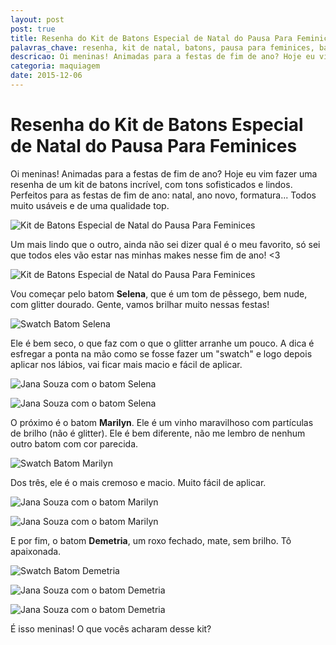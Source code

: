 ```yaml
---
layout: post
post: true
title: Resenha do Kit de Batons Especial de Natal do Pausa Para Feminices
palavras_chave: resenha, kit de natal, batons, pausa para feminices, batom marilyn, batom selena, batom demetria
descricao: Oi meninas! Animadas para a festas de fim de ano? Hoje eu vim fazer uma resenha de um kit de batons incrível, com tons sofisticados e lindos. Perfeitos para as festas de fim de ano: natal, ano novo, formatura... Todos muito usáveis e de uma qualidade top...
categoria: maquiagem
date: 2015-12-06
---
```


# Resenha do Kit de Batons Especial de Natal do Pausa Para Feminices

Oi meninas! Animadas para a festas de fim de ano? Hoje eu vim fazer uma resenha de um kit de batons incrível, com tons sofisticados e lindos. Perfeitos para as festas de fim de ano: natal, ano novo, formatura... Todos muito usáveis e de uma qualidade top.

![Kit de Batons Especial de Natal do Pausa Para Feminices](../images/resenha-kit-batons-especial-natal-pausa-para-feminices/batons-kit-batons-especial-natal-pausa-para-feminices-3.jpg)

Um mais lindo que o outro, ainda não sei dizer qual é o meu favorito, só sei que todos eles vão estar nas minhas makes nesse fim de ano! <3

![Kit de Batons Especial de Natal do Pausa Para Feminices](../images/resenha-kit-batons-especial-natal-pausa-para-feminices/batons-kit-batons-especial-natal-pausa-para-feminices-2.jpg)

Vou começar pelo batom **Selena**, que é um tom de pêssego, bem nude, com glitter dourado. Gente, vamos brilhar muito nessas festas!

![Swatch Batom Selena](../images/resenha-kit-batons-especial-natal-pausa-para-feminices/batom-selena-kit-especial-natal-pausa-para-feminices.jpg)

Ele é bem seco, o que faz com o que o glitter arranhe um pouco. A dica é esfregar a ponta na mão como se fosse fazer um "swatch" e logo depois aplicar nos lábios, vai ficar mais macio e fácil de aplicar.  

![Jana Souza com o batom Selena](../images/resenha-kit-batons-especial-natal-pausa-para-feminices/jana-souza-batom-selena-pausa-para-feminices-2.jpg)

![Jana Souza com o batom Selena](../images/resenha-kit-batons-especial-natal-pausa-para-feminices/jana-souza-batom-selena-pausa-para-feminices.jpg)


O próximo é o batom **Marilyn**. Ele é um vinho maravilhoso com partículas de brilho (não é glitter). Ele é bem diferente, não me lembro de nenhum outro batom com cor parecida.

![Swatch Batom Marilyn](../images/resenha-kit-batons-especial-natal-pausa-para-feminices/batom-marilyn-kit-especial-natal-pausa-para-feminices.jpg)

Dos três, ele é o mais cremoso e macio. Muito fácil de aplicar.

![Jana Souza com o batom Marilyn](../images/resenha-kit-batons-especial-natal-pausa-para-feminices/jana-souza-batom-marilyn-pausa-para-feminices.jpg)

![Jana Souza com o batom Marilyn](../images/resenha-kit-batons-especial-natal-pausa-para-feminices/jana-souza-batom-marilyn-pausa-para-feminices-2.jpg)

E por fim, o batom **Demetria**, um roxo fechado, mate, sem brilho. Tô apaixonada.

![Swatch Batom Demetria](../images/resenha-kit-batons-especial-natal-pausa-para-feminices/batom-demetria-kit-especial-natal-pausa-para-feminices.jpg)

![Jana Souza com o batom Demetria](../images/resenha-kit-batons-especial-natal-pausa-para-feminices/jana-souza-batom-demetria-pausa-para-feminices-2.jpg)

![Jana Souza com o batom Demetria](../images/resenha-kit-batons-especial-natal-pausa-para-feminices/jana-souza-batom-demetria-pausa-para-feminices.jpg)

É isso meninas! O que vocês acharam desse kit?
